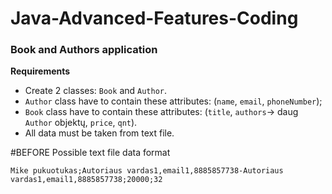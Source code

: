 # Java-Advanced-Features-Coding

### Book and Authors application

**Requirements**

* Create 2 classes: `Book` and `Author`.
* `Author` class have to contain these attributes: (`name`, `email`, `phoneNumber`);
* `Book` class have to contain these attributes: (`title`, `authors`-> daug `Author` objektų, `price`, `qnt`).
* All data must be taken from text file.

#BEFORE
Possible text file data format
```
Mike pukuotukas;Autoriaus vardas1,email1,8885857738-Autoriaus vardas1,email1,8885857738;20000;32
```